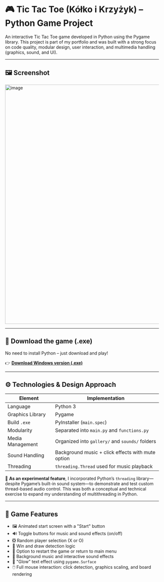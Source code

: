# 🎮 Tic Tac Toe (Kółko i Krzyżyk) – Python Game Project

An interactive Tic Tac Toe game developed in Python using the Pygame library.
This project is part of my portfolio and was built with a strong focus on code quality, modular design, user interaction, and multimedia handling (graphics, sound, and UI).

---

## 🖼️ Screenshot

<img width="994" height="783" alt="image" src="https://github.com/user-attachments/assets/63c165c4-a5f2-4dda-abf0-3eb838e06e60" />


---

## 🔽 Download the game (.exe)

No need to install Python – just download and play!

👉 **[Download Windows version (.exe)](https://github.com/Alicja16/Kolko_i_Krzyzyk/releases/latest)**

---

## ⚙️ Technologies & Design Approach

| Element                | 	Implementation                                         |
|------------------------|-----------------------------------------------------|
| Language               | Python 3                                            |
| Graphics Library       | Pygame                                              |
| Build `.exe`           | PyInstaller (`main.spec`)                           |
| Modularity             | Separated into `main.py` and `functions.py`         |
| Media Management       | Organized into `gallery/` and `sounds/` folders     |
| Sound Handling         | Background music + click effects with mute option   |
| Threading              | `threading.Thread` used for music playback          |

🧪 **As an experimental feature**, I incorporated Python’s `threading` library—despite Pygame’s built-in sound system—to demonstrate and test custom thread-based audio control. This was both a conceptual and technical exercise to expand my understanding of multithreading in Python.

---

## 🧠 Game Features

- 🖼️ Animated start screen with a "Start" button
- 🔊 Toggle buttons for music and sound effects (on/off)
- ❎ Random player selection (X or O)
- 🧩 Win and draw detection logic
- 🔁 Option to restart the game or return to main menu
- 🎵 Background music and interactive sound effects
- 🎨 "Glow" text effect using `pygame.Surface`
- 🖱️ Full mouse interaction: click detection, graphics scaling, and board rendering
